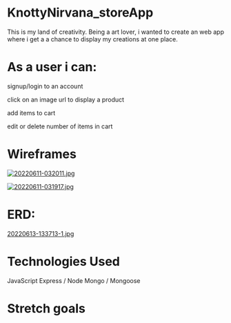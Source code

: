 # KnottyNirvana_storeApp


This is my land of creativity. Being a art lover, i wanted to create an web app where i get a a chance to display my creations at one place. 


# As a user i can: #
signup/login to an account

click on an image url to display a product

add items to cart

edit or delete number of items in cart

# Wireframes #
[![20220611-032011.jpg](https://i.postimg.cc/GhHZ3Y5C/20220611-032011.jpg)](https://postimg.cc/4mR8BKGL)

[![20220611-031917.jpg](https://i.postimg.cc/VsHVhvLH/20220611-031917.jpg)](https://postimg.cc/K4BfkZTn)

# ERD: #


[20220613-133713-1.jpg](https://postimg.cc/dDRTTvJJ)




# Technologies Used #
JavaScript
Express / Node
Mongo / Mongoose


# Stretch goals #









